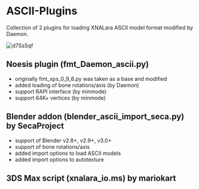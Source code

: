 # ASCII-Plugins

Collection of 2 plugins for loading XNALara ASCII model format modified by Daemon.

![d7SsSqf](https://user-images.githubusercontent.com/24209966/151506263-a9f12a4b-0b35-49b5-8b57-3f1c633a18c8.jpg)

## Noesis plugin (fmt_Daemon_ascii.py)
  - originally fmt_xps_0_9_6.py was taken as a base and modified
  - added loading of bone rotations/axis (by Daemon)
  - support RAPI interface (by minmode)
  - support 64K+ vertices (by minmode)

## Blender addon (blender_ascii_import_seca.py) by SecaProject
  - support of Blender v2.8+, v2.9+, v3.0+
  - support of bone rotations/axis
  - added import options to load ASCII models
  - added import options to autotexture

## 3DS Max script (xnalara_io.ms) by mariokart

